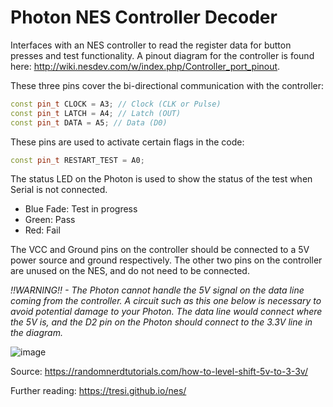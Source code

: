 # Photon NES Controller Decoder

Interfaces with an NES controller to read the register data for button presses and test functionality. A pinout diagram for the controller is found here: http://wiki.nesdev.com/w/index.php/Controller_port_pinout.

These three pins cover the bi-directional communication with the controller:

```cpp
const pin_t CLOCK = A3; // Clock (CLK or Pulse)
const pin_t LATCH = A4; // Latch (OUT)
const pin_t DATA = A5; // Data (D0)
```

These pins are used to activate certain flags in the code:

```cpp
const pin_t RESTART_TEST = A0;
```

The status LED on the Photon is used to show the status of the test when Serial is not connected.

- Blue Fade: Test in progress
- Green: Pass
- Red: Fail

The VCC and Ground pins on the controller should be connected to a 5V power source and ground respectively. The other two pins on the controller are unused on the NES, and do not need to be connected.

*!!WARNING!! - The Photon cannot handle the 5V signal on the data line coming from the controller. A circuit such as this one below is necessary to avoid potential damage to your Photon. The data line would connect where the 5V is, and the D2 pin on the Photon should connect to the 3.3V line in the diagram.*

![image](https://user-images.githubusercontent.com/8311639/116807664-9e068600-aaf1-11eb-971e-6cef20309c4a.png)

Source: https://randomnerdtutorials.com/how-to-level-shift-5v-to-3-3v/

Further reading: https://tresi.github.io/nes/
